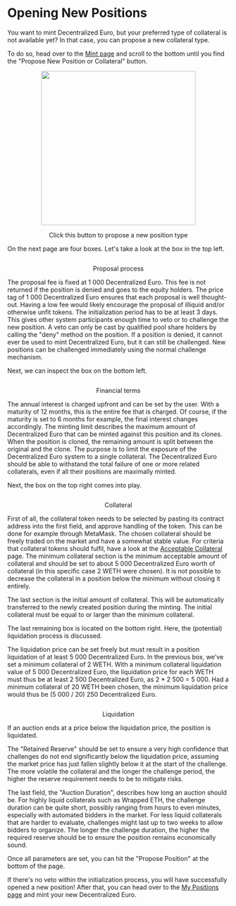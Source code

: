 # Opening New Positions

You want to mint Decentralized Euro, but your preferred type of collateral is not available yet? In that case, you can propose a new collateral type.&#x20;

To do so, head over to the [Mint page](https://app.dEuro.com/mint) and scroll to the bottom until you find the "Propose New Position or Collateral" button.&#x20;

<figure style="text-align: center"><img src="/assets/new-position-button.png" alt="" width="350"><figcaption><p>Click this button to propose a new position type</p></figcaption></figure>

On the next page are four boxes. Let's take a look at the box in the top left.&#x20;

<figure style="text-align: center"><img src="/assets/proposal-process.png" alt=""><figcaption><p>Proposal process</p></figcaption></figure>

The proposal fee is fixed at 1 000 Decentralized Euro. This fee is not returned if the position is denied and goes to the equity holders. The price tag of 1 000 Decentralized Euro ensures that each proposal is well thought-out. Having a low fee would likely encourage the proposal of illiquid and/or otherwise unfit tokens. The initialization period has to be at least 3 days. This gives other system participants enough time to veto or to challenge the new position. A veto can only be cast by qualified pool share holders by calling the "deny" method on the position. If a position is denied, it cannot ever be used to mint Decentralized Euro, but it can still be challenged. New positions can be challenged immediately using the normal challenge mechanism.&#x20;

Next, we can inspect the box on the bottom left.

<figure style="text-align: center"><img src="/assets/financial-terms.png" alt=""><figcaption><p>Financial terms</p></figcaption></figure>

The annual interest is charged upfront and can be set by the user. With a maturity of 12 months, this is the entire fee that is charged. Of course, if the maturity is set to 6 months for example, the final interest changes accordingly. The minting limit describes the maximum amount of Decentralized Euro that can be minted against this position and its clones. When the position is cloned, the remaining amount is split between the original and the clone. The purpose is to limit the exposure of the Decentralized Euro system to a single collateral. The Decentralized Euro should be able to withstand the total failure of one or more related collaterals, even if all their positions are maximally minted.

Next, the box on the top right comes into play.&#x20;

<figure style="text-align: center"><img src="/assets/collateral.png" alt=""><figcaption><p>Collateral</p></figcaption></figure>

First of all, the collateral token needs to be selected by pasting its contract address into the first field, and approve handling of the token. This can be done for example through MetaMask. The chosen collateral should be freely traded on the market and have a somewhat stable value. For criteria that collateral tokens should fulfil, have a look at the [Acceptable Collateral](https://github.com/orgs/d-EURO/discussions/categories/acceptable-collaterals) page. The minimum collateral section is the minimum acceptable amount of collateral and should be set to about 5 000 Decentralized Euro worth of collateral (in this specific case 2 WETH were chosen). It is not possible to decrease the collateral in a position below the minimum without closing it entirely.&#x20;

The last section is the initial amount of collateral. This will be automatically transferred to the newly created position during the minting. The initial collateral must be equal to or larger than the minimum collateral.&#x20;

The last remaining box is located on the bottom right. Here, the (potential) liquidation process is discussed.&#x20;

The liquidation price can be set freely but must result in a position liquidation of at least 5 000 Decentralized Euro. In the previous box, we've set a minimum collateral of 2 WETH. With a minimum collateral liquidation value of 5 000 Decentralized Euro, the liquidation price for each WETH must thus be at least 2 500 Decentralized Euro, as 2 \* 2 500 = 5 000. Had a minimum collateral of 20 WETH been chosen, the minimum liquidation price would thus be (5 000 / 20) 250 Decentralized Euro.&#x20;

<figure style="text-align: center"><img src="/assets/liquidation.png" alt=""><figcaption><p>Liquidation</p></figcaption></figure>

If an auction ends at a price below the liquidation price, the position is liquidated.&#x20;

The "Retained Reserve" should be set to ensure a very high confidence that challenges do not end significantly below the liquidation price, assuming the market price has just fallen slightly below it at the start of the challenge. The more volatile the collateral and the longer the challenge period, the higher the reserve requirement needs to be to mitigate risks.

The last field, the "Auction Duration", describes how long an auction should be. For highly liquid collaterals such as Wrapped ETH, the challenge duration can be quite short, possibly ranging from hours to even minutes, especially with automated bidders in the market. For less liquid collaterals that are harder to evaluate, challenges might last up to two weeks to allow bidders to organize. The longer the challenge duration, the higher the required reserve should be to ensure the position remains economically sound.

Once all parameters are set, you can hit the "Propose Position" at the bottom of the page.&#x20;

If there's no veto within the initialization process, you will have successfully opened a new position! After that, you can head over to the [My Positions page](https://app.dEuro.com/mypositions) and mint your new Decentralized Euro.
